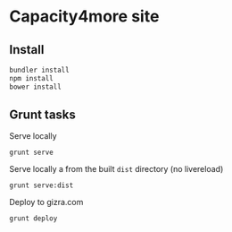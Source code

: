 # Capacity4more site

## Install

```bash
bundler install
npm install
bower install
```

## Grunt tasks

Serve locally

``grunt serve``

Serve locally a from the built ``dist`` directory (no livereload)

``grunt serve:dist``

Deploy to gizra.com

``grunt deploy``
